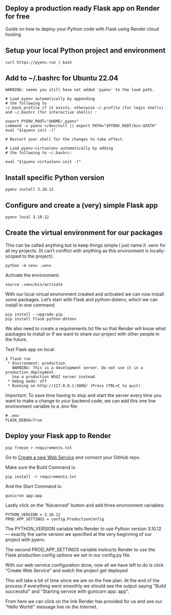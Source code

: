 ## Deploy a production ready Flask app on Render for free

Guide on how to deploy your Python code with Flask using Render cloud hosting

## Setup your local Python project and environment

```shell
curl https://pyenv.run | bash
```

## Add to ~/.bashrc for Ubuntu 22.04

```shell
WARNING: seems you still have not added 'pyenv' to the load path.

# Load pyenv automatically by appending
# the following to 
~/.bash_profile if it exists, otherwise ~/.profile (for login shells)
and ~/.bashrc (for interactive shells) :

export PYENV_ROOT="$HOME/.pyenv"
command -v pyenv >/dev/null || export PATH="$PYENV_ROOT/bin:$PATH"
eval "$(pyenv init -)"

# Restart your shell for the changes to take effect.

# Load pyenv-virtualenv automatically by adding
# the following to ~/.bashrc:

eval "$(pyenv virtualenv-init -)"
```

## Install specific Python version

```shell
pyenv install 3.10.12
```

## Configure and create a (very) simple Flask app

```shell
pyenv local 3.10.12
```

## Create the virtual environment for our packages 

This can be called anything but to keep things simple I just name it .venv for all my projects. (It can’t conflict with
anything as this environment is locally-scoped to the project):

```shell
python -m venv .venv
```

Activate the environment:

```shell
source .venv/bin/activate
```

With our local virtual environment created and activated we can now install some packages. Let’s start with Flask and
python-dotenv, which we can install in one command:

```shell
pip install --upgrade pip
pip install Flask python-dotenv
```

We also need to create a requirements.txt file so that Render will know what packages to install or if we want to share
our project with other people in the future.

Test Flask app on local:

```shell
$ flask run
 * Environment: production
   WARNING: This is a development server. Do not use it in a production deployment.
   Use a production WSGI server instead.
 * Debug mode: off
 * Running on http://127.0.0.1:5000/ (Press CTRL+C to quit)
```

Important: To save time having to stop and start the server every time you want to make a change to your backend code,
we can add this one line environment variable to a .env file:

```shell
# .env
FLASK_DEBUG=True
```

## Deploy your Flask app to Render

```shell
pip freeze > requirements.txt
```

Go to [Create a new Web Service](https://dashboard.render.com/select-repo?type=web) and connect your GitHub repo.

Make sure the Build Command is:

```shell
pip install -r requirements.txt
```

And the Start Command is:

```shell
gunicron app:app
```

Lastly click on the “Advanced” button and add three environment variables:

```shell
PYTHON_VERSION = 3.10.12
PROD_APP_SETTINGS = config.ProductionConfig
```

The PYTHON_VERSION variable tells Render to use Python version 3.10.12 — exactly the same version we specified at the
very beginning of our project with pyenv.

The second PROD_APP_SETTINGS variable instructs Render to use the Flask production config options we set in our
config.py file.

With our web service configuration done, now all we have left to do is click “Create Web Service” and watch the project
get deployed

This will take a bit of time since we are on the free plan. At the end of the process if everything went smoothly we
should see the output saying "Build successful" and "Starting service with gunicorn app: app".

From here we can click on the link Render has provided for us and see our “Hello World!” message live on the Internet.